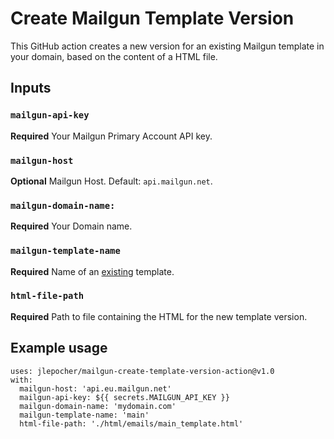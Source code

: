 # Create Mailgun Template Version

This GitHub action creates a new version for an existing Mailgun template in your domain, based on the content of a HTML file.
## Inputs

### `mailgun-api-key`

**Required** Your Mailgun Primary Account API key.

### `mailgun-host`

**Optional** Mailgun Host. Default: `api.mailgun.net`.

### `mailgun-domain-name:`

**Required** Your Domain name.

### `mailgun-template-name`

**Required** Name of an <ins>existing</ins> template.

### `html-file-path`

**Required** Path to file containing the HTML for the new template version.

## Example usage
```
uses: jlepocher/mailgun-create-template-version-action@v1.0
with:
  mailgun-host: 'api.eu.mailgun.net'
  mailgun-api-key: ${{ secrets.MAILGUN_API_KEY }}
  mailgun-domain-name: 'mydomain.com'
  mailgun-template-name: 'main'
  html-file-path: './html/emails/main_template.html'
```